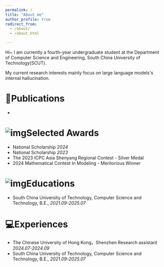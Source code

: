 ```yaml
---
permalink: /
title: "About me"
author_profile: true
redirect_from: 
  - /about/
  - /about.html

---
```


Hi~ I am currently a fourth-year undergraduate student at the Department of Computer Science and Engineering, South China University of Technology(SCUT). 

My current research interests mainly focus on large language models's internal hallucination.

# 📝Publications

- 

# ![img](file:///C:/Users/25839/AppData/Local/Temp/MicrosoftEdgeDownloads/b147088d-43b5-4308-a3c9-c8af11ffa970/award.png)Selected Awards

- National Scholarship *2024*
- National Scholarship *2023*
- The 2023 ICPC Asia Shenyang Regional Contest - Silver Medal 
- 2024 Mathematical Contest In Modeling - Meritorious Winner

# ![img](file:///C:/Users/25839/AppData/Local/Temp/MicrosoftEdgeDownloads/f12ccc92-aca7-4c13-8449-b9d9b9478f41/书本.png)Educations

- South China University of Technology, Computer Science and Technology, B.E., *2021.09-2025.07*



# 💻Experiences

- The Chinese University of Hong Kong，Shenzhen	Research assistant *2024.07-2024.09*
- South China University of Technology, Computer Science and Technology, B.E., *2021.09-2025.07*

